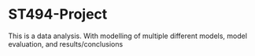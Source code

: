 # ST494-Project
This is a data analysis. With modelling of multiple different models, model evaluation, and results/conclusions
